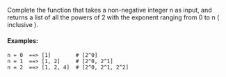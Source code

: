 Complete the function that takes a non-negative integer n as input, and returns a list of all the powers of 2 with the exponent ranging from 0 to n ( inclusive ).

#### Examples:
```
n = 0  ==> [1]        # [2^0]
n = 1  ==> [1, 2]     # [2^0, 2^1]
n = 2  ==> [1, 2, 4]  # [2^0, 2^1, 2^2]
```